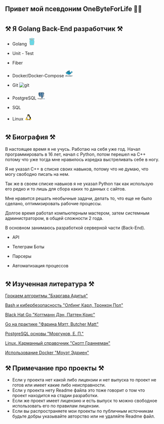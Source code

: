 ## Привет мой псевдоним OneByteForLife 👋🏻

#

## ⚒ Я Golang Back-End разработчик ⚒

- Golang <a href="https://golang.org" target="_blank" rel="noreferrer"> <img src="https://raw.githubusercontent.com/devicons/devicon/master/icons/go/go-original.svg" alt="go" width="25" height="25"/> </a>

- Unit - Test

- Fiber 

- Docker/Docker-Compose <img src="https://raw.githubusercontent.com/devicons/devicon/master/icons/docker/docker-original-wordmark.svg" alt="docker" width="25" height="25"/>

- Git <img src="https://www.vectorlogo.zone/logos/git-scm/git-scm-icon.svg" alt="git" width="25" height="25"/>

- PostgreSQL <a href="https://www.postgresql.org" target="_blank" rel="noreferrer"> <img src="https://raw.githubusercontent.com/devicons/devicon/master/icons/postgresql/postgresql-original-wordmark.svg" alt="postgresql" width="25" height="25"/> </a>

- SQL

- Linux <img src="https://raw.githubusercontent.com/devicons/devicon/master/icons/linux/linux-original.svg" alt="linux" width="25" height="20"/>

#

## ⚒ Биография ⚒

В настоящее время я не учусь. Работаю на себя уже год. Начал программировать в 16 лет, начал с Python, потом перешел на C++ потому что уже тогда мне нравилось изредка выстреливать себе в ногу. 

Я не указал C++ в списке своих навыков, потому что не думаю, что могу свободно писать на нем. 

Так же в своем списке навыков я не указал Python так как использую его редко и то лишь для сбора каких то данных с сайтов.

Мне нравится решать необычные задачи, делать то, что еще не было сделано, оптимизировать рабочие процессы.

Долгое время работал компьютерным мастером, затем системным администратором, в общей сложности 2 года.

В основном занимаюсь разработкой серверной части (Back-End).

- API

- Телеграм Боты

- Парсеры

- Автоматизация процессов

#

## ⚒ Изученная литература ⚒

 [Грокаем алгоритмы "Бхаргава Адитья"](https://www.ozon.ru/product/grokaem-algoritmy-illyustrirovannoe-posobie-dlya-programmistov-i-lyubopytstvuyushchih-139296295/reviews/)
 
 [Bash и кибербезопасность "Олбинг Карл, Тронкон Пол"](https://www.ozon.ru/product/bash-i-kiberbezopasnost-ataka-zashchita-i-analiz-iz-komandnoy-stroki-linux-olbing-karl-tronkon-pol-211432367/?sh=fhQX5BytKA)
 
 [Black Hat Go "Коттманн Дэн, Паттен Крис"](https://www.ozon.ru/product/black-hat-go-programmirovanie-dlya-hakerov-i-pentesterov-kottmann-den-patten-kris-683624025/?sh=fhQX5FOyaQ)
 
 [Go на практике "Фарина Мэтт, Butcher Matt"](https://www.ozon.ru/product/go-na-praktike-farina-mett-mett-butcher-matt-217051434/?sh=fhQX5GFYVQ)
 
 [PostgreSQL основы "Моргунов, Е. П."](https://www.chitai-gorod.ru/catalog/book/1091073/)
 
 [Linux. Карманный справочник "Скотт Граннеман"](https://www.chitai-gorod.ru/catalog/book/921406/)
 
 [Использование Docker "Моуэт Эдриен"](https://www.ozon.ru/product/ispolzovanie-docker-mouet-edrien-217051397/?sh=fhQX5HeXPg)
 
## ⚒ Примечание про проекты ⚒

 - Если у проекта нет какой либо лицензии и нет выпуска то проект не готов или имеет какие либо неисправности.
 - Если у проекта нету Readme файла это тоже говорит о том что проект находится на стадии разработки.
 - Если же проект имеет лицензию и есть выпуск то можно свободное использовать его по правилам лицензии. 
 - Если вы распространяете мои проекты по публичным источникам будьте добры указывайте авторство или не удаляйте Readme файл.
